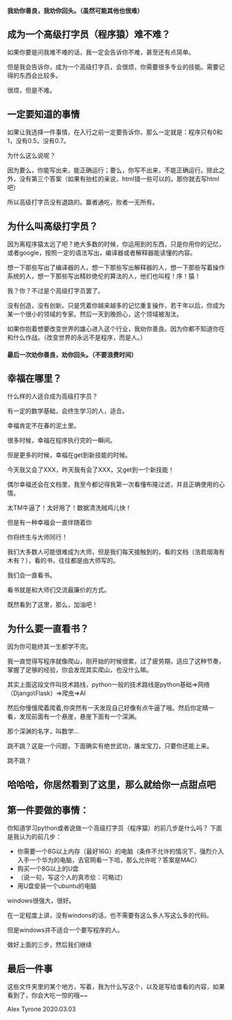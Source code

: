 #### 我劝你善良，我劝你回头。（虽然可能其他也很难）

## 成为一个高级打字员（程序猿）难不难？
如果你要是问我难不难的话，我一定会告诉你不难，甚至还有点简单。

但是我会告诉你，成为一个高级打字员，会很烦，你需要很多专业的技能。需要记得的东西会比较多。

很烦，但是不难。

## 一定要知道的事情
如果让我选择一件事情，在入行之前一定要告诉你，那么一定就是：程序只有0和1，没有0.5，没有0.7。

为什么这么说呢？

因为要么，你能写出来，能正确运行；要么，你写不出来，不能正确运行。除此之外，没有第三个答案（如果有抬杠的亲说，html错一些可以的。那你就去写html吧）

所以高级打字员没有退路的。赢者通吃，败者一无所有。

## 为什么叫高级打字员？

因为离程序猿太远了吧？绝大多数的时候，你运用到的东西，只是你用你的记忆，或者google，按照一定的语法写出，编译器或者解释器能读懂的内容。

想一下那些写出了编译器的人，想一下那些写出解释器的人，想一下那些写着操作系统的人，想一下那些写出精妙绝伦的算法的人，他们也叫程！序！猿！

我？你？不过是个高级打字员罢了。

没有创造，没有创新。只是凭着你越来越多的记忆重复操作，若干年以后，你成为某一个很小的领域的专家。然后一天到晚担心，这个领域被淘汰。

如果你抱着想要改变世界的雄心进入这个行业，我劝你善良。因为你都不知道你在和什么作战。（改变世界的永远不是程序，而是人。）


#### 最后一次劝你善良，劝你回头。（不要浪费时间）
## 幸福在哪里？
什么样的人适合成为高级打字员？

有一定的数学基础，会终生学习的人，适合。

幸福肯定不在春的泥土里。

很多时候，幸福在程序执行完的一瞬间。

但是更多的时候，幸福在get到新技能的时候。

今天我又会了XXX，昨天我有会了XXX，又get到一个新技能！

偶尔幸福还会在文档里，我至今都记得我第一次看懂布隆过滤，并且正确使用的心情。

太TM牛逼了！太好用了！数据清洗贼鸡儿快！

但是有一种幸福会一直伴随着你

你将终生与大师同行！

我们大多数人可能很难成为大师，但是我们每天接触到的，看的文档（浩若烟海有木有？），看的书，往往都是由大师写的。

我们会一直看书。

看书就是和大师们交流最廉价的方式。

既然看到了这里，那么，加油吧！

## 为什么要一直看书？
因为你可能终其一生都学不完。

我一直觉得写程序就像爬山，刚开始的时候很累，过了疲劳期，适应了这种节奏，掌握了足够的经验，你会发现其实爬山，也没什么嘛。

其实上面这段文件叫技术路线，python一般的技术路线是python基础=>网络（Django\Flask）=>爬虫=>AI

然后你慢慢爬着爬着,你突然有一天发现自己好像有点牛逼了哦。然后你定睛一看，发现前面有一个悬崖，悬崖下面有一个深渊。

那个深渊的名字，叫数学...

跳不跳？这是一个问题，下面确实有绝世武功，屠龙宝刀，只要你还能上来。

跳不跳？
## 哈哈哈，你居然看到了这里，那么就给你一点甜点吧
## 第一件要做的事情：
你知道学习python或者说做一个高级打字员（程序猿）的前几步是什么吗？
下面是我认为的前几步：
- 你需要一个8G以上内存（最好16G）的电脑（条件不允许的情况下，强烈介入入手一个华为的电脑，去官网看一下哈，那么允许呢？答案是MAC）
- 购买一个8G以上的U盘
- （说一句，写这个人的真市侩：可略过）
- 用U盘安装一个ubuntu的电脑

windows很强大，很好。

在一定程度上讲，没有windons的话，也不需要有这么多人写这么多的代码。

但是windows并不适合一个要写程序的人。

做好上面的三步，然后我们继续
## 最后一件事
这些文件夹里的某个地方，写着，我为什么写这个，以及是写给谁看的内容，如果看到了，你会大吃一惊的哦~~

Alex Tyrone
2020.03.03
